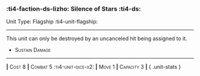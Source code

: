 ### :ti4-faction-ds-lizho: **Silence of Stars** :ti4-ds:

Unit Type: Flagship :ti4-unit-flagship:

---

This unit can only be destroyed by an uncanceled hit being assigned to it.

* <span style="font-variant:small-caps;">Sustain Damage</span> 


---

__|__ <span style="font-variant:small-caps;">Cost 8</span> __|__ <span style="font-variant:small-caps;">Combat 5 :ti4-unit-dice-x2:</span> __|__ <span style="font-variant:small-caps;">Move 1</span> __|__ <span style="font-variant:small-caps;">Capacity 3</span> __|__
{ .unit-stats }
